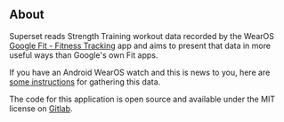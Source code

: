## About

Superset reads Strength Training workout data recorded by the WearOS [Google Fit - Fitness Tracking](https://play.google.com/store/apps/details?id=com.google.android.apps.fitness) app and aims to present that data in more useful ways than Google's own Fit apps.

If you have an Android WearOS watch and this is news to you, here are [some instructions](https://www.androidpolice.com/2017/04/24/google-fit-v1-64-for-wear-2-0-can-now-identify-strength-training-exercises-and-automatically-count-reps-apk-download/) for gathering this data.

The code for this application is open source and available under the MIT license on [Gitlab](https://gitlab.com/timbarclay/fitness).